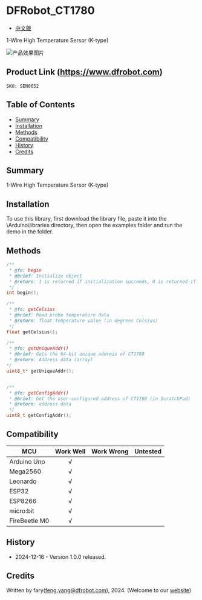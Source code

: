DFRobot_CT1780
===========================

* [中文版](./README_CN.md)

1-Wire High Temperature Sersor (K-type)

![产品效果图片](../../resources/images/CT1780.png)
  
## Product Link (https://www.dfrobot.com)
    SKU: SEN0652

## Table of Contents

  * [Summary](#summary)
  * [Installation](#installation)
  * [Methods](#methods)
  * [Compatibility](#compatibility)
  * [History](#history)
  * [Credits](#credits)

## Summary

1-Wire High Temperature Sersor (K-type)

## Installation

To use this library, first download the library file, paste it into the \Arduino\libraries directory, then open the examples folder and run the demo in the folder.

## Methods

```C++
/**
 * @fn: begin
 * @brief: Initialize object
 * @return: 1 is returned if initialization succeeds, 0 is returned if initialization fails
 */
int begin();

/**
 * @fn: getCelsius
 * @brief: Read probe temperature data
 * @return: float Temperature value (in degrees Celsius)
 */
float getCelsius();

/**
 * @fn: getUniqueAddr()
 * @brief: Gets the 64-bit unique address of CT1780
 * @return: Address data (array)
*/
uint8_t* getUniqueAddr();


/**
 * @fn: getConfigAddr()
 * @brief: Get the user-configured address of CT1780 (in ScratchPad)
 * @return: address data
 */
uint8_t getConfigAddr();

```

## Compatibility

MCU                | Work Well    | Work Wrong   |   Untested   |
------------------ | :----------: | :----------: | :----------: | 
Arduino Uno        |      √       |              |              |
Mega2560           |      √       |              |              |
Leonardo           |      √       |              |              |
ESP32              |      √       |              |              |
ESP8266            |      √       |              |              |
micro:bit          |      √       |              |              |
FireBeetle M0      |      √       |              |              |


## History

- 2024-12-16 - Version 1.0.0 released.

## Credits

Written by fary(feng.yang@dfrobot.com), 2024. (Welcome to our [website](https://www.dfrobot.com/))
